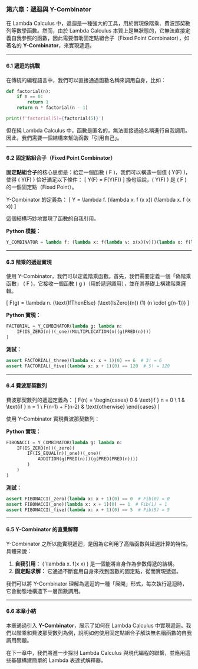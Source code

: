 ### **第六章：遞迴與 Y-Combinator**

在 Lambda Calculus 中，遞迴是一種強大的工具，用於實現像階乘、費波那契數列等數學函數。然而，由於 Lambda Calculus 本質上是無狀態的，它無法直接定義自我參照的函數，因此需要借助固定點組合子（Fixed Point Combinator），如著名的 **Y-Combinator**，來實現遞迴。

---

#### **6.1 遞迴的挑戰**

在傳統的編程語言中，我們可以直接通過函數名稱來調用自身，比如：

```python
def factorial(n):
    if n == 0:
        return 1
    return n * factorial(n - 1)

print(f'factorial(5)={factorial(5)}')
```

但在純 Lambda Calculus 中，函數是匿名的，無法直接通過名稱進行自我調用。因此，我們需要一個結構來幫助函數「引用自己」。

---

#### **6.2 固定點組合子（Fixed Point Combinator）**

**固定點組合子**的核心思想是：給定一個函數 \( F \)，我們可以構造一個值 \( Y(F) \)，使得 \( Y(F) \) 恰好滿足以下條件：
\[
Y(F) = F(Y(F))
\]
換句話說，\( Y(F) \) 是 \( F \) 的一個固定點（Fixed Point）。

Y-Combinator 的定義為：
\[
Y = \lambda f. (\lambda x. f (x x)) (\lambda x. f (x x))
\]

這個結構巧妙地實現了函數的自我引用。

**Python 模擬：**
```python
Y_COMBINATOR = lambda f: (lambda x: f(lambda v: x(x)(v)))(lambda x: f(lambda v: x(x)(v)))
```

---

#### **6.3 階乘的遞迴實現**

使用 Y-Combinator，我們可以定義階乘函數。首先，我們需要定義一個「偽階乘函數」 \( F \)，它接收一個函數 \( g \)（用於遞迴調用），並在其基礎上構建階乘邏輯。

\[
F(g) = \lambda n. (\text{IfThenElse} (\text{IsZero}(n)) (1) (n \cdot g(n-1)))
\]

**Python 實現：**
```python
FACTORIAL = Y_COMBINATOR(lambda g: lambda n: 
    IF(IS_ZERO(n))(_one)(MULTIPLICATION(n)(g(PRED(n))))
)
```

**測試：**
```python
assert FACTORIAL(_three)(lambda x: x + 1)(0) == 6  # 3! = 6
assert FACTORIAL(_five)(lambda x: x + 1)(0) == 120  # 5! = 120
```

---

#### **6.4 費波那契數列**

費波那契數列的遞迴定義為：
\[
F(n) = 
\begin{cases} 
0 & \text{if } n = 0 \\
1 & \text{if } n = 1 \\
F(n-1) + F(n-2) & \text{otherwise}
\end{cases}
\]

使用 Y-Combinator 實現費波那契數列：

**Python 實現：**
```python
FIBONACCI = Y_COMBINATOR(lambda g: lambda n: 
    IF(IS_ZERO(n))(_zero)(
        IF(IS_EQUAL(n)(_one))(_one)(
            ADDITION(g(PRED(n)))(g(PRED(PRED(n))))
        )
    )
)
```

**測試：**
```python
assert FIBONACCI(_zero)(lambda x: x + 1)(0) == 0  # Fib(0) = 0
assert FIBONACCI(_one)(lambda x: x + 1)(0) == 1  # Fib(1) = 1
assert FIBONACCI(_five)(lambda x: x + 1)(0) == 5  # Fib(5) = 5
```

---

#### **6.5 Y-Combinator 的直覺解釋**

Y-Combinator 之所以能實現遞迴，是因為它利用了高階函數與延遲計算的特性。具體來說：
1. **自我引用：** \( \lambda x. f(x x) \) 是一個能將自身作為參數傳遞的結構。
2. **固定點求解：** 它通過不斷套用自身來找到函數的固定點，從而實現遞迴。

我們可以將 Y-Combinator 理解為遞迴的一種「展開」形式，每次執行遞迴時，它會動態地構造下一層函數調用。

---

#### **6.6 本章小結**

本章通過引入 **Y-Combinator**，展示了如何在 Lambda Calculus 中實現遞迴。我們以階乘和費波那契數列為例，說明如何使用固定點組合子解決無名稱函數的自我調用問題。

在下一章中，我們將進一步探討 Lambda Calculus 與現代編程的聯繫，並應用這些基礎構建簡單的 Lambda 表達式解釋器。
